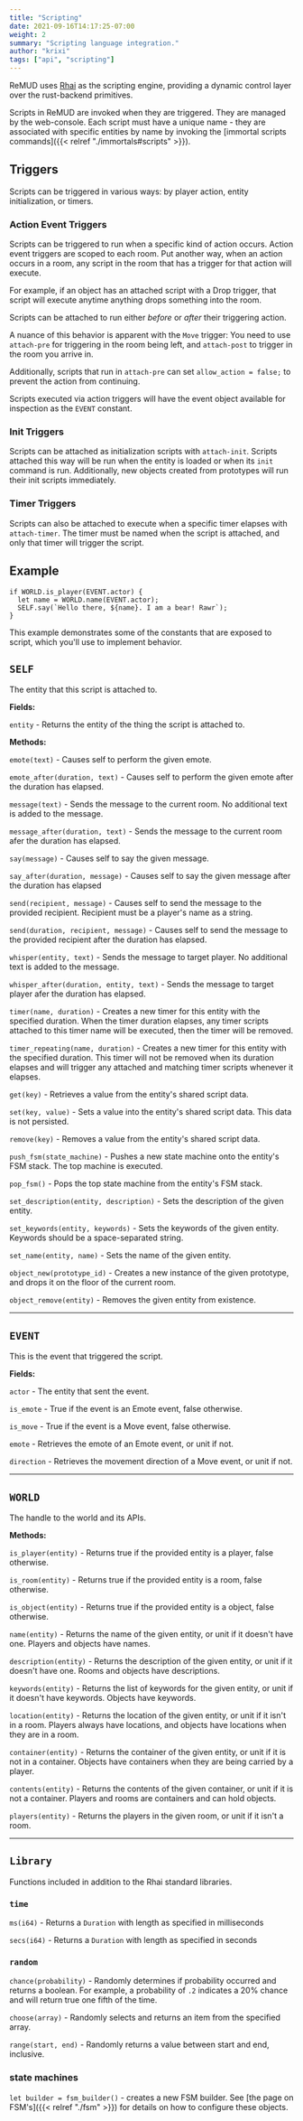 ```yaml
---
title: "Scripting"
date: 2021-09-16T14:17:25-07:00
weight: 2
summary: "Scripting language integration."
author: "krixi"
tags: ["api", "scripting"]
---
```


ReMUD uses [Rhai](https://rhai.rs/) as the scripting engine,
providing a dynamic control layer over the rust-backend primitives.

Scripts in ReMUD are invoked when they are triggered. They are managed by the web-console.
Each script must have a unique name - they are associated with specific entities by name by invoking the
[immortal scripts commands]({{< relref "./immortals#scripts" >}}).

## Triggers

Scripts can be triggered in various ways: by player action, entity initialization, or timers.

### Action Event Triggers

Scripts can be triggered to run when a specific kind of action occurs. Action event triggers
are scoped to each room. Put another way, when an action occurs in a room, any script in
the room that has a trigger for that action will execute.

For example, if an object has an attached script with a Drop trigger, that script will
execute anytime anything drops something into the room.

Scripts can be attached to run either _before_ or _after_ their triggering action.

A nuance of this behavior is apparent with the `Move` trigger: You need to use `attach-pre` for triggering in the room being left,
and `attach-post` to trigger in the room you arrive in.

Additionally, scripts that run in `attach-pre` can set `allow_action = false;` to prevent the action from continuing.

Scripts executed via action triggers will have the event object available for inspection as
the `EVENT` constant.

### Init Triggers

Scripts can be attached as initialization scripts with `attach-init`. Scripts attached this
way will be run when the entity is loaded or when its `init` command is run. Additionally,
new objects created from prototypes will run their init scripts immediately.

### Timer Triggers

Scripts can also be attached to execute when a specific timer elapses with `attach-timer`. The
timer must be named when the script is attached, and only that timer will trigger the script.

## Example

```
if WORLD.is_player(EVENT.actor) {
  let name = WORLD.name(EVENT.actor);
  SELF.say(`Hello there, ${name}. I am a bear! Rawr`);
}
```

This example demonstrates some of the constants that are exposed to script, which you'll
use to implement behavior.

## `SELF`

The entity that this script is attached to.

**Fields:**

`entity` - Returns the entity of the thing the script is attached to.

**Methods:**

`emote(text)` - Causes self to perform the given emote.

`emote_after(duration, text)` - Causes self to perform the given emote after the duration has elapsed.

`message(text)` - Sends the message to the current room. No additional text is added to the message.

`message_after(duration, text)` - Sends the message to the current room afer the duration has elapsed.

`say(message)` - Causes self to say the given message.

`say_after(duration, message)` - Causes self to say the given message after the duration has elapsed

`send(recipient, message)` - Causes self to send the message to the provided recipient. Recipient must be a player's name as a string.

`send(duration, recipient, message)` - Causes self to send the message to the provided recipient after the duration has elapsed.

`whisper(entity, text)` - Sends the message to target player. No additional text is added to the message.

`whisper_after(duration, entity, text)` - Sends the message to target player afer the duration has elapsed.

`timer(name, duration)` - Creates a new timer for this entity with the specified duration.
When the timer duration elapses, any timer scripts attached to this timer name will be
executed, then the timer will be removed.

`timer_repeating(name, duration)` - Creates a new timer for this entity with the specified
duration. This timer will not be removed when its duration elapses and will trigger any
attached and matching timer scripts whenever it elapses.

`get(key)` - Retrieves a value from the entity's shared script data.

`set(key, value)` - Sets a value into the entity's shared script data. This data is not persisted.

`remove(key)` - Removes a value from the entity's shared script data.

`push_fsm(state_machine)` - Pushes a new state machine onto the entity's FSM stack. The
top machine is executed.

`pop_fsm()` - Pops the top state machine from the entity's FSM stack.

`set_description(entity, description)` - Sets the description of the given entity. 

`set_keywords(entity, keywords)` - Sets the keywords of the given entity. Keywords should be a space-separated string.

`set_name(entity, name)` - Sets the name of the given entity.

`object_new(prototype_id)` - Creates a new instance of the given prototype, and drops it on the floor of the current room.

`object_remove(entity)` - Removes the given entity from existence.

---

## `EVENT`

This is the event that triggered the script.

**Fields:**

`actor` - The entity that sent the event.

`is_emote` - True if the event is an Emote event, false otherwise.

`is_move` - True if the event is a Move event, false otherwise.

`emote` - Retrieves the emote of an Emote event, or unit if not.

`direction` - Retrieves the movement direction of a Move event, or unit if not.

---

## `WORLD`

The handle to the world and its APIs.

**Methods:**

`is_player(entity)` - Returns true if the provided entity is a player, false otherwise.

`is_room(entity)` - Returns true if the provided entity is a room, false otherwise.

`is_object(entity)` - Returns true if the provided entity is a object, false otherwise.

`name(entity)` - Returns the name of the given entity, or unit if it doesn't have one. Players and objects have names.

`description(entity)` - Returns the description of the given entity, or unit if it doesn't have one. Rooms and objects have descriptions.

`keywords(entity)` - Returns the list of keywords for the given entity, or unit if it doesn't have keywords. Objects have keywords.

`location(entity)` - Returns the location of the given entity, or unit if it isn't in a room. Players always have locations, and objects have locations when they are in a room.

`container(entity)` - Returns the container of the given entity, or unit if it is not in a container. Objects have containers when they are being carried by a player.

`contents(entity)` - Returns the contents of the given container, or unit if it is not a container. Players and rooms are containers and can hold objects.

`players(entity)` - Returns the players in the given room, or unit if it isn't a room.

---

## `Library`

Functions included in addition to the Rhai standard libraries.

### `time`

`ms(i64)` - Returns a `Duration` with length as specified in milliseconds

`secs(i64)` - Returns a `Duration` with length as specified in seconds

### `random`

`chance(probability)` - Randomly determines if probability occurred and returns a boolean.
For example, a probability of `.2` indicates a 20% chance and will return true one fifth
of the time.

`choose(array)` - Randomly selects and returns an item from the specified array.

`range(start, end)` - Randomly returns a value between start and end, inclusive.


### state machines

`let builder = fsm_builder()` - creates a new FSM builder. See [the page on FSM's]({{< relref "./fsm" >}}) 
for details on how to configure these objects.